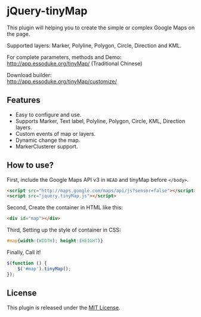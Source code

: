 jQuery-tinyMap
==============

This plugin will helping you to create the simple or complex Google Maps on the page.

Supported layers: Marker, Polyline, Polygon, Circle, Direction and KML.

For complete parameters, methods and Demo:  
http://app.essoduke.org/tinyMap/ (Traditional Chinese)

Download builder:  
http://app.essoduke.org/tinyMap/customize/

Features
-----------
 * Easy to configure and use.
 * Supports Marker, Text label, Polyline, Polygon, Circle, KML, Direction layers. 
 * Custom events of map or layers.
 * Dynamic change the map. 
 * MarkerClusterer support.


How to use?
-----------

First, include the Google Maps API v3 in `HEAD` and tinyMap before `</body>`.
```HTML
<script src="http://maps.google.com/maps/api/js?sensor=false"></script>
<script src="jquery.tinyMap.js"></script>
```

Second, Create the container in HTML like this:

```HTML
<div id="map"></div>
```

Third, Setting up the style of container in CSS:

```css
#map{width:(WIDTH); height:(HEIGHT)}
```

Finally, Call it!

```javascript
$(function () {
    $('#map').tinyMap();
});
```

License
-------
This plugin is released under the [MIT License](http://opensource.org/licenses/MIT).


